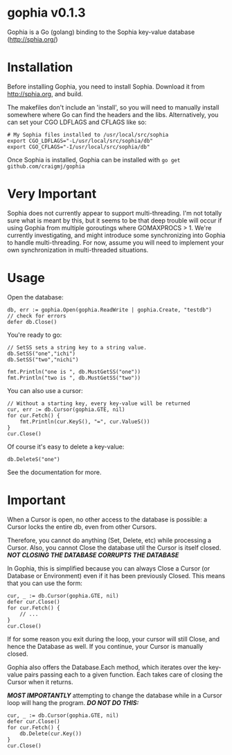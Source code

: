 gophia v0.1.3
=============

Gophia is a Go (golang) binding to the Sophia key-value database (http://sphia.org/)

Installation
============

Before installing Gophia, you need to install Sophia. Download it from http://sphia.org, and build.

The makefiles don't include an 'install', so you will need to manually install somewhere where Go can find the headers and the libs. Alternatively, you can set your CGO LDFLAGS and CFLAGS like so:

	# My Sophia files installed to /usr/local/src/sophia
	export CGO_LDFLAGS="-L/usr/local/src/sophia/db"
	export CGO_CFLAGS="-I/usr/local/src/sophia/db"	

Once Sophia is installed, Gophia can be installed with `go get github.com/craigmj/gophia`

Very Important
==============
Sophia does not currently appear to support multi-threading. I'm not totally sure what is meant by this, but it seems to be that deep trouble will occur if using Gophia from multiple goroutings where GOMAXPROCS > 1. We're currently investigating, and might introduce some synchronizing into Gophia to handle multi-threading. For now, assume you will need to implement your own synchronization in multi-threaded situations.

Usage
=====

Open the database:

    db, err := gophia.Open(gophia.ReadWrite | gophia.Create, "testdb")
    // check for errors
    defer db.Close()

You're ready to go:

	// SetSS sets a string key to a string value.
	db.SetSS("one","ichi")
	db.SetSS("two","nichi")

	fmt.Println("one is ", db.MustGetSS("one"))
	fmt.Println("two is ", db.MustGetSS("two"))

You can also use a cursor:

	// Without a starting key, every key-value will be returned
	cur, err := db.Cursor(gophia.GTE, nil)
	for cur.Fetch() {
		fmt.Println(cur.KeyS(), "=", cur.ValueS())
	}
	cur.Close()

Of course it's easy to delete a key-value:

	db.DeleteS("one")

See the documentation for more.

Important
=========

When a Cursor is open, no other access to the database is possible: a Cursor locks the entire db, even from other Cursors.

Therefore, you cannot do anything (Set, Delete, etc) while processing a Cursor. Also, you cannot Close the database util the Cursor is itself closed. ***NOT CLOSING THE DATABASE CORRUPTS THE DATABASE***

In Gophia, this is simplified because you can always Close a Cursor (or Database or Environment) even if it has been previously Closed. This means that you can use the form:

    cur, _ := db.Cursor(gophia.GTE, nil)
    defer cur.Close()
    for cur.Fetch() {
    	// ...
    }
    cur.Close()

If for some reason you exit during the loop, your cursor will still Close, and hence the Database as well. If you continue, your Cursor is manually closed.

Gophia also offers the Database.Each method, which iterates over the key-value pairs passing each to a given function. Each takes care of closing the Cursor when it returns.

***MOST IMPORTANTLY*** attempting to change the database while in a Cursor loop will hang the program. ***DO NOT DO THIS:***

    cur, _ := db.Cursor(gophia.GTE, nil)
    defer cur.Close()
    for cur.Fetch() {
    	db.Delete(cur.Key())
    }
    cur.Close()
